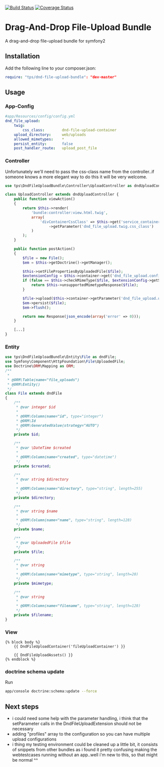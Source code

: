 [![Build Status](https://travis-ci.org/leberknecht/DndFileUploadBundle.png)](https://travis-ci.org/leberknecht/DndFileUploadBundle)
[![Coverage Status](https://coveralls.io/repos/leberknecht/DndFileUploadBundle/badge.png)](https://coveralls.io/r/leberknecht/DndFileUploadBundle)

Drag-And-Drop File-Upload Bundle
================================

A drag-and-drop file-upload bundle for symfony2

Installation
------------
Add the following line to your composer.json:

```yaml
require: "tps/dnd-file-upload-bundle": "dev-master"
```

Usage
-----
### App-Config
```yaml
#app/Resources/config/config.yml
dnd_file_upload:
    twig:
        css_class:        dnd-file-upload-container
    upload_directory:     web/uploads
    allowed_mimetypes:    *
    persist_entity:       false
    post_handler_route:   upload_post_file
```
### Controller

Unfortunately we'll need to pass the css-class name from the controller..if someone knows a more elegant way
to do this it will be very welcome.

```php
use tps\DndFileUploadBundle\Controller\UploadController as dndUploadController;

class UploadController extends dndUploadController {
    public function viewAction()
    {
        return $this->render(
            'bundle:controller:view.html.twig',
            array(
                'divContainerCssClass' => $this->get('service_container')
                    ->getParameter('dnd_file_upload.twig.css_class')
            )
        );
    }

    public function postAction()
    {
        $file = new File();
        $em = $this->getDoctrine()->getManager();

        $this->setFilePropertiesByUploadedFile($file);
        $extensionConfig = $this->container->get('dnd_file_upload.config');
        if (false == $this->checkMimeType($file, $extensionConfig->getSupportedMimetypes())) {
            return $this->unsupportedMimetypeResponse($file);
        }

        $file->upload($this->container->getParameter('dnd_file_upload.upload_directory'));
        $em->persist($file);
        $em->flush();

        return new Response(json_encode(array('error' => 0)));
    }

    [...]
}
```

### Entity

```php
use tps\DndFileUploadBundle\Entity\File as dndFile;
use Symfony\Component\HttpFoundation\File\UploadedFile;
use Doctrine\ORM\Mapping as ORM;
/**
 *
 * @ORM\Table(name="file_uploads")
 * @ORM\Entity()
 */
class File extends dndFile
{
    /**
     * @var integer $id
     *
     * @ORM\Column(name="id", type="integer")
     * @ORM\Id
     * @ORM\GeneratedValue(strategy="AUTO")
     */
    private $id;

    /**
     * @var \DateTime $created
     *
     * @ORM\Column(name="created", type="datetime")
     */
    private $created;

    /**
     * @var string $directory
     *
     * @ORM\Column(name="directory", type="string", length=255)
     */
    private $directory;

    /**
     * @var string $name
     *
     * @ORM\Column(name="name", type="string", length=128)
     */
    private $name;

    /**
     * @var UploadedFile $file
     */
    private $file;

    /**
     * @var string
     *
     * @ORM\Column(name="mimetype", type="string", length=20)
     */
    private $mimetype;

    /**
     * @var string
     *
     * @ORM\Column(name="filename", type="string", length=128)
     */
    private $filename;
}
```

### View

```twig
{% block body %}
    {{ DndFileUploadContainer('fileUploadContainer') }}

    {{ DndFileUploadAssets() }}
{% endblock %}
```

### doctrine schema update
Run 
```bash
app/console doctrine:schema:update --force
````

Next steps
----------
- i could need some help with the parameter handling, i think that the setParameter calls
in the DndFileUploadExtension should not be necessary
- adding "profiles" array to the configuration so you can have multiple upload configurations
- i thing my testing environment could be cleaned up a little bit, it consists of snippets from
other bundles as i found it pretty confusing making the webtestcases running without an app..well
i'm new to this, so that might be normal ^^


